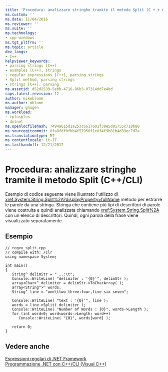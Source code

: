 ```yaml
---
title: 'Procedura: analizzare stringhe tramite il metodo Split (C + + CLI) | Documenti Microsoft'
ms.custom: ''
ms.date: 11/04/2016
ms.reviewer: ''
ms.suite: ''
ms.technology:
- cpp-windows
ms.tgt_pltfrm: ''
ms.topic: article
dev_langs:
- C++
helpviewer_keywords:
- parsing strings [C++]
- examples [C++], strings
- regular expressions [C++], parsing strings
- Split method, parsing strings
- strings [C++], parsing
ms.assetid: d52d2539-5ebb-4716-86b3-07314dd7e4bd
caps.latest.revision: 12
author: mikeblome
ms.author: mblome
manager: ghogen
ms.workload:
- cplusplus
- dotnet
ms.openlocfilehash: 7494a615d1a253c6617601f38e5d01755c718b80
ms.sourcegitcommit: 8fa8fdf0fbb4f57950f1e8f4f9b81b4d39ec7d7a
ms.translationtype: MT
ms.contentlocale: it-IT
ms.lasthandoff: 12/21/2017
---
```

# <a name="how-to-parse-strings-using-the-split-method-ccli"></a>Procedura: analizzare stringhe tramite il metodo Split (C++/CLI)
Esempio di codice seguente viene illustrato l'utilizzo di <xref:System.String.Split%2A?displayProperty=fullName> metodo per estrarre le parole da una stringa. Stringa che contiene più tipi di descrittori di parole viene costruita e quindi analizzata chiamando <xref:System.String.Split%2A> con un elenco di descrittori. Quindi, ogni parola della frase viene visualizzato separatamente.  
  
## <a name="example"></a>Esempio  
  
```  
// regex_split.cpp  
// compile with: /clr  
using namespace System;  
  
int main()  
{  
   String^ delimStr = " ,.:\t";  
   Console::WriteLine( "delimiter : '{0}'", delimStr );  
   array<Char>^ delimiter = delimStr->ToCharArray( );  
   array<String^>^ words;  
   String^ line = "one\ttwo three:four,five six seven";  
  
   Console::WriteLine( "text : '{0}'", line );  
   words = line->Split( delimiter );  
   Console::WriteLine( "Number of Words : {0}", words->Length );  
   for (int word=0; word<words->Length; word++)  
      Console::WriteLine( "{0}", words[word] );  
  
   return 0;  
}  
```  
  
## <a name="see-also"></a>Vedere anche  
 [Espressioni regolari di .NET Framework](/dotnet/standard/base-types/regular-expressions)   
 [Programmazione .NET con C++/CLI (Visual C++)](../dotnet/dotnet-programming-with-cpp-cli-visual-cpp.md)